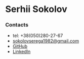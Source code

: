 # Serhii Sokolov

### Contacts

- tel: +38(050)280-27-67
- sokolovserega1982@gmail.com
- [GitHub](https://github.com/Falconoff)
- [LinkedIn](www.linkedin.com/in/serhii-sokolov-1646171bb)
